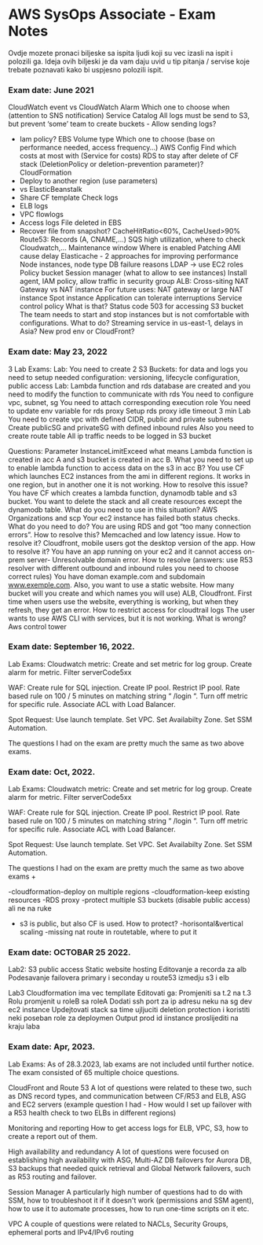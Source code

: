 # AWS SysOps Associate - Exam Notes  
Ovdje mozete pronaci biljeske sa ispita ljudi koji su vec izasli na ispit i polozili ga. Ideja ovih biljeski je da vam daju uvid u tip pitanja / servise koje trebate poznavati kako bi uspjesno polozili ispit.   

### Exam date: June 2021

CloudWatch event vs CloudWatch Alarm 
Which one to choose when (attention to SNS notification) Service Catalog 
All logs must be send to S3, but prevent ‘some’ team to create buckets - Allow sending logs? 
- Iam policy? 
EBS Volume type 
Which one to choose (base on performance needed, access frequency…) AWS Config 
Find which costs at most with 
(Service for costs) 
RDS to stay after delete of CF stack 
(DeletionPolicy or deletion-prevention parameter)? 
CloudFormation 
- Deploy to another region (use parameters) 
- vs ElasticBeanstalk 
- Share CF template 
Check logs 
- ELB logs 
- VPC flowlogs 
- Access logs 
File deleted in EBS 
- Recover file from snapshot? 
CacheHitRatio<60%, CacheUsed>90% 
Route53: Records (A, CNAME,...) 
SQS high utilization, where to check 
Cloudwatch,... 
Maintenance window 
Where is enabled
Patching AMI cause delay 
Elasticache - 2 approaches for improving performance 
Node instances, node type 
DB failure reasons 
LDAP -> use EC2 roles 
Policy bucket 
Session manager (what to allow to see instances) 
Install agent, IAM policy, allow traffic in security group 
ALB: Cross-siting 
NAT Gateway vs NAT instance 
For future uses: NAT gateway or large NAT instance 
Spot instance 
Application can tolerate interruptions 
Service control policy 
What is that? 
Status code 503 for accessing S3 bucket 
The team needs to start and stop instances but is not comfortable with configurations. What to do? 
Streaming service in us-east-1, delays in Asia? New prod env or CloudFront?

### Exam date: May 23, 2022

3 Lab Exams:
Lab:
You need to create 2 S3 Buckets: for data and logs
you need to setup needed configuration: versioning, lifecycle configuration, public access
Lab:
Lambda function and rds database are created and you need to modify the function to communicate with rds
You need to configure vpc, subnet, sg
You need to attach corresponding execution role
You need to update env variable for rds proxy
Setup rds proxy idle timeout 3 min
Lab
You need to create vpc with defined CIDR, public and private subnets
Create publicSG and privateSG with defined inbound rules
Also you need to create route table
All ip traffic needs to be logged in S3 bucket

Questions:
Parameter InstanceLimitExceed what means
Lambda function is created in acc A and s3 bucket is created in acc B. What you need to set up to enable  lambda function to access data on the s3 in acc B?
You use CF which launches EC2 instances from the ami in different regions. It works in one region, but in another one it is not working. How to resolve this issue?
You have CF which creates a lambda function, dynamodb table and s3 bucket. You want to delete the stack and all create resources except the dynamodb table. What do you need to use in this situation?
AWS Organizations and scp
Your ec2 instance has failed both status checks. What do you need to do?
You are using RDS and got “too many connection errors”. How to resolve this?
Memcached and low latency issue. How to resolve it?
Cloudfront, mobile users got the desktop version of the app. How to resolve it?
You have an app running on your ec2 and it cannot access on-prem server- Unresolvable domain error. How to resolve (answers: use R53 resolver with different outbound and inbound rules you need to choose correct rules)
You have doman example.com and subdomain www.exemple.com. Also, you want to use a static website. How many bucket will you create and which names you will use)
ALB, Cloudfront. First time when users use the website, everything is working, but when they refresh, they get an error. 
How to restrict access for cloudtrail logs
The user wants to use AWS CLI with services, but it is not working. What is wrong?
Aws control tower

### Exam date: September 16, 2022.

Lab Exams:
Cloudwatch metric: 
Create and set metric for log group.
Create alarm for metric. 
Filter serverCode5xx

WAF:
Create rule for SQL injection.
Create IP pool. 
Restrict IP pool. 
Rate based rule on 100 / 5 minutes on matching string “ /login “.
Turn off metric for specific rule.
Associate ACL with Load Balancer. 

Spot Request:
Use launch template.
Set VPC.
Set Availabilty Zone.
Set SSM Automation.

The questions I had on the exam are pretty much the same as two above exams. 

 
### Exam date: Oct, 2022.

Lab Exams:
Cloudwatch metric: 
Create and set metric for log group.
Create alarm for metric. 
Filter serverCode5xx

WAF:
Create rule for SQL injection.
Create IP pool. 
Restrict IP pool. 
Rate based rule on 100 / 5 minutes on matching string “ /login “.
Turn off metric for specific rule.
Associate ACL with Load Balancer. 

Spot Request:
Use launch template.
Set VPC.
Set Availabilty Zone.
Set SSM Automation.

The questions I had on the exam are pretty much the same as two above exams +

-cloudformation-deploy on multiple regions
-cloudformation-keep existing resources
-RDS proxy
-protect multiple S3 buckets (disable public access) ali ne na ruke
- s3 is public, but also CF is used. How to protect?
-horisontal&vertical scaling
-missing nat route in routetable, where to put it

### Exam date: OCTOBAR 25 2022.

Lab2:
S3 public access
Static website hosting
Editovanje a recorda za alb
Podesavanje failovera primary i seconday u route53 izmedju s3 i elb

Lab3
Cloudformation ima vec templlate
Editovati ga:
Promjeniti sa t.2 na t.3
Rolu promjenit u roleB sa roleA
Dodati ssh port za ip adresu neku na sg dev ec2 instance
Updejtovati stack sa time ujljuciti deletion protection i koristiti neki poseban role za deploymen
Output prod id iinstance proslijediti na kraju laba


### Exam date: Apr, 2023.

Lab Exams:
As of 28.3.2023, lab exams are not included until further notice. The exam consisted of 65 multiple choice questions.

CloudFront and Route 53
A lot of questions were related to these two, such as DNS record types, and communication between CF/R53 and ELB, ASG and EC2 servers (example question I had - How would I set up failover with a R53 health check to two ELBs in different regions)

Monitoring and reporting
How to get access logs for ELB, VPC, S3, how to create a report out of them.

High availability and redundancy
A lot of questions were focused on establishing high availability with ASG, Multi-AZ DB failovers for Aurora DB, S3 backups that needed quick retrieval and Global Network failovers, such as R53 routing and failover.

Session Manager
A particularly high number of questions had to do with SSM, how to troubleshoot it if it doesn't work (permissions and SSM agent), how to use it to automate processes, how to run one-time scripts on it etc.

VPC
A couple of questions were related to NACLs, Security Groups, ephemeral ports and IPv4/IPv6 routing


